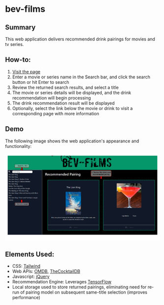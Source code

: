 # bev-films

## Summary

This web application delivers recommended drink pairings for movies and tv series.

## How-to: 

<ol>
<li><a href="https://n8blake.github.io/bev-films/">Visit the page</a></li>
<li>Enter a movie or series name in the Search bar, and click the search button or hit Enter to search</li>
<li>Review the returned search results, and select a title</li>
<li>The movie or series details will be displayed, and the drink recommendation will begin processing</li>
<li>The drink recommendation result will be displayed</li>
<li>Optionally, select the link below the movie or drink to visit a corresponding page with more information</li>
</ol>

## Demo

The following image shows the web application's appearance and functionality:

![Sample screenshot](./public/assets/Function_Demo.png)

## Elements Used:

<ul>
<li>CSS: <a href="https://tailwindcss.com/">Tailwind</a></li>
<li>Web APIs: <a href="http://www.omdbapi.com/">OMDB</a>, <a href="https://www.thecocktaildb.com/api.php">TheCocktailDB</a></li>
<li>Javascript: <a href="https://jquery.com/">jQuery</a></li>
<li>Recommendation Engine: Leverages <a href="https://www.tensorflow.org/">TensorFlow</a></li>
<li>Local storage used to store returned pairings, eliminating need for re-run of pairing model on subsequent same-title selection (improves performance)</li>
</ul>
